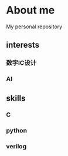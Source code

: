 # About me
My personal repository
## interests
### 数字IC设计
### AI
## skills
### C
### python
### verilog
